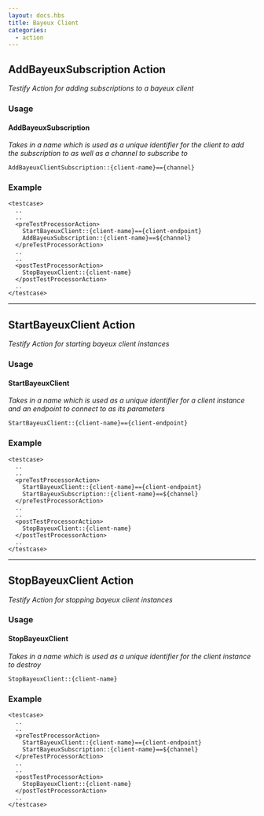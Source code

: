 ```yaml
---
layout: docs.hbs
title: Bayeux Client
categories:
  - action
---
```


## AddBayeuxSubscription Action
*Testify Action for adding subscriptions to a bayeux client*

### Usage
#### AddBayeuxSubscription
  *Takes in a name which is used as a unique identifier for the client to add the subscription to as well as a channel to subscribe to*

    AddBayeuxClientSubscription::{client-name}=={channel}
### Example

    <testcase>
      ..
      ..
      <preTestProcessorAction>
        StartBayeuxClient::{client-name}=={client-endpoint}
        AddBayeuxSubscription::{client-name}==${channel}
      </preTestProcessorAction>
      ..
      ..
      <postTestProcessorAction>
        StopBayeuxClient::{client-name}
      </postTestProcessorAction>
      ..
    </testcase>

__________

## StartBayeuxClient Action
*Testify Action for starting bayeux client instances*

### Usage
#### StartBayeuxClient
  *Takes in a name which is used as a unique identifier for a client instance and an endpoint to connect to as its parameters*

    StartBayeuxClient::{client-name}=={client-endpoint}

### Example

    <testcase>
      ..
      ..
      <preTestProcessorAction>
        StartBayeuxClient::{client-name}=={client-endpoint}
        StartBayeuxSubscription::{client-name}==${channel}
      </preTestProcessorAction>
      ..
      ..
      <postTestProcessorAction>
        StopBayeuxClient::{client-name}
      </postTestProcessorAction>
      ..
    </testcase>

___________

## StopBayeuxClient Action
*Testify Action for stopping bayeux client instances*

### Usage
#### StopBayeuxClient
  *Takes in a name which is used as a unique identifier for the client instance to destroy*

    StopBayeuxClient::{client-name}

### Example

    <testcase>
      ..
      ..
      <preTestProcessorAction>
        StartBayeuxClient::{client-name}=={client-endpoint}
        StartBayeuxSubscription::{client-name}==${channel}
      </preTestProcessorAction>
      ..
      ..
      <postTestProcessorAction>
        StopBayeuxClient::{client-name}
      </postTestProcessorAction>
      ..
    </testcase>
